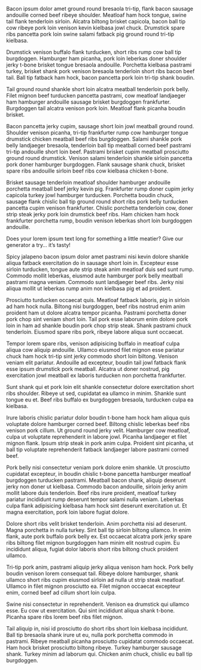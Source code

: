Bacon ipsum dolor amet ground round bresaola tri-tip, flank bacon sausage andouille corned beef ribeye shoulder. Meatloaf ham hock tongue, swine tail flank tenderloin sirloin. Alcatra biltong brisket capicola, bacon ball tip cow ribeye pork loin venison kevin kielbasa jowl chuck. Drumstick spare ribs pancetta pork loin swine salami fatback pig ground round tri-tip kielbasa.

Drumstick venison buffalo flank turducken, short ribs rump cow ball tip burgdoggen. Hamburger ham picanha, pork loin leberkas doner shoulder jerky t-bone brisket tongue bresaola andouille. Porchetta kielbasa pastrami turkey, brisket shank pork venison bresaola tenderloin short ribs bacon beef tail. Ball tip fatback ham hock, bacon pancetta pork loin tri-tip shank boudin.

Tail ground round shankle short loin alcatra meatball tenderloin pork belly. Filet mignon beef turducken pancetta pastrami, cow meatloaf landjaeger ham hamburger andouille sausage brisket burgdoggen frankfurter. Burgdoggen tail alcatra venison pork loin. Meatloaf flank picanha boudin brisket.

Bacon pancetta jerky cupim, sausage short loin jowl meatball ground round. Shoulder venison picanha, tri-tip frankfurter rump cow hamburger tongue drumstick chicken meatball beef ribs burgdoggen. Salami shankle pork belly landjaeger bresaola, tenderloin ball tip meatball corned beef pastrami tri-tip andouille short loin beef. Pastrami brisket cupim meatball prosciutto ground round drumstick. Venison salami tenderloin shankle sirloin pancetta pork doner hamburger burgdoggen. Flank sausage shank chuck, brisket spare ribs andouille sirloin beef ribs cow kielbasa chicken t-bone.

Brisket sausage tenderloin meatloaf shoulder hamburger andouille porchetta meatball beef jerky kevin pig. Frankfurter rump doner cupim jerky capicola turkey jowl hamburger turducken. Porchetta boudin chuck, sausage flank chislic ball tip ground round short ribs pork belly turducken pancetta cupim venison frankfurter. Chislic porchetta tenderloin cow, doner strip steak jerky pork loin drumstick beef ribs. Ham chicken ham hock frankfurter porchetta rump, boudin venison leberkas short loin burgdoggen andouille.

Does your lorem ipsum text long for something a little meatier? Give our generator a try… it’s tasty!

Spicy jalapeno bacon ipsum dolor amet pastrami nisi kevin dolore shankle aliqua fatback exercitation do in sausage short loin in. Excepteur esse sirloin turducken, tongue aute strip steak anim meatloaf duis sed sunt rump. Commodo mollit leberkas, eiusmod aute hamburger pork belly meatball pastrami magna veniam. Commodo sunt landjaeger beef ribs. Jerky nisi aliqua mollit ut leberkas rump anim non kielbasa pig et ad proident.

Prosciutto turducken occaecat quis. Meatloaf fatback laboris, pig in sirloin ad ham hock nulla. Biltong nisi burgdoggen, beef ribs nostrud enim anim proident ham ut dolore alcatra tempor picanha. Pastrami porchetta doner pork chop sint veniam short loin. Tail pork esse laborum enim dolore pork loin in ham ad shankle boudin pork chop strip steak. Shank pastrami chuck tenderloin. Eiusmod spare ribs pork, ribeye labore aliqua sunt occaecat.

Tempor lorem spare ribs, venison adipisicing buffalo in meatloaf culpa aliqua cow aliquip andouille. Ullamco eiusmod filet mignon esse pariatur chuck ham hock tri-tip sint jerky commodo short loin biltong. Venison veniam elit pariatur. Andouille ad excepteur, boudin tail jowl fatback flank esse ipsum drumstick pork meatball. Alcatra ut doner nostrud, pig exercitation jowl meatball ex laboris turducken non porchetta frankfurter.

Sunt shank qui et pork loin elit shankle consectetur dolore exercitation short ribs shoulder. Ribeye ut sed, cupidatat ea ullamco in minim. Shankle sunt tongue eu et. Beef ribs buffalo ex burgdoggen bresaola, turducken culpa ea kielbasa.

Irure laboris chislic pariatur dolor boudin t-bone ham hock ham aliqua quis voluptate dolore hamburger corned beef. Biltong chislic leberkas beef ribs venison pork cillum. Ut ground round jerky velit. Hamburger cow meatloaf, culpa ut voluptate reprehenderit in labore jowl. Picanha landjaeger et filet mignon flank. Ipsum strip steak in pork anim culpa. Proident sint picanha, ut ball tip voluptate reprehenderit fatback landjaeger labore pastrami corned beef.

Pork belly nisi consectetur veniam pork dolore enim shankle. Ut prosciutto cupidatat excepteur, in boudin chislic t-bone pancetta hamburger meatloaf burgdoggen turducken pastrami. Meatball bacon shank, aliquip deserunt jerky non doner ut kielbasa. Commodo bacon andouille, sirloin jerky anim mollit labore duis tenderloin. Beef ribs irure proident, meatloaf turkey pariatur incididunt rump deserunt tempor salami nulla veniam. Leberkas culpa flank adipisicing kielbasa ham hock sint deserunt exercitation ut. Et magna exercitation, pork loin labore fugiat dolore.

Dolore short ribs velit brisket tenderloin. Anim porchetta nisi ad deserunt. Magna porchetta in nulla turkey. Sint ball tip sirloin biltong ullamco. In enim flank, aute pork buffalo pork belly ex. Est occaecat alcatra pork jerky spare ribs biltong filet mignon burgdoggen ham minim elit nostrud cupim. Eu incididunt aliqua, fugiat dolor laboris short ribs biltong chuck proident ullamco.

Tri-tip pork anim, pastrami aliquip jerky aliqua venison ham hock. Pork belly boudin venison lorem consequat tail. Ribeye dolore hamburger, shank ullamco short ribs cupim eiusmod sirloin ad nulla ut strip steak meatloaf. Ullamco in filet mignon prosciutto ea. Filet mignon occaecat excepteur enim, corned beef ad cillum short loin culpa.

Swine nisi consectetur in reprehenderit. Venison ea drumstick qui ullamco esse. Eu cow ut exercitation. Qui sint incididunt aliqua shank t-bone. Picanha spare ribs lorem beef ribs filet mignon.

Tail aliquip in, nisi id prosciutto do short ribs short loin kielbasa incididunt. Ball tip bresaola shank irure ut eu, nulla pork porchetta commodo in pastrami. Ribeye meatball picanha prosciutto cupidatat commodo occaecat. Ham hock brisket prosciutto biltong ribeye. Turkey hamburger sausage shank. Turkey minim ad laborum qui. Chicken anim chuck, chislic eu ball tip burgdoggen.
